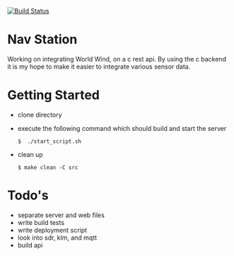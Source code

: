 [![Build Status](https://travis-ci.org/zacbayhan/nav_station.svg?branch=master)](https://travis-ci.org/zacbayhan/nav_station)


# Nav Station

Working on integrating World Wind, on a c rest api. By using the c backend it is my hope to make it easier to integrate various sensor data.

# Getting Started

* clone directory

* execute the following command which should build and start the server 

  `$  ./start_script.sh`

* clean up

  `$ make clean -C src`




# Todo's
  * separate server and web files
  * write build tests
  * write deployment script
  * look into sdr, klm, and mqtt
  * build api
